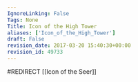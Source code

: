 ```yaml
---
IgnoreLinking: False
Tags: None
Title: Icon of the High Tower
aliases: ['Icon_of_the_High_Tower']
draft: False
revision_date: 2017-03-20 15:40:30+00:00
revision_id: 49733
---
```


#REDIRECT [[Icon of the Seer]]